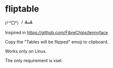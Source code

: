 # fliptable
(╯°□°）╯ ┻━┻

Inspired in https://github.com/FibreChips/lennyface

Copy the "Tables will be flipped" emoji to clipboard.

Works only on Linux.

The only requirement is xsel.